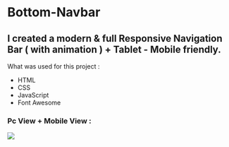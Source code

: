# Bottom-Navbar

<h2>I created a modern & full Responsive Navigation Bar ( with animation ) + Tablet - Mobile friendly.</h2>

What was used for this project  :
- HTML
- CSS
- JavaScript
- Font Awesome

<h3>Pc View + Mobile View :</h3>

<img src="https://i.imgur.com/DKCyYf9.png">



